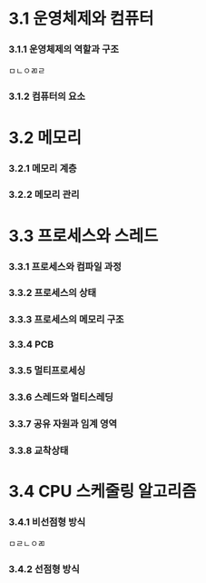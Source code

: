# 3.1 운영체제와 컴퓨터 
### 3.1.1 운영체제의 역할과 구조 <br>
ㅁㄴㅇㄻㄹ
### 3.1.2 컴퓨터의 요소 <br>

# 3.2 메모리
### 3.2.1 메모리 계층<br>
### 3.2.2 메모리 관리 <br>

# 3.3 프로세스와 스레드
### 3.3.1 프로세스와 컴파일 과정<br>
### 3.3.2 프로세스의 상태<br>
### 3.3.3 프로세스의 메모리 구조<br>
### 3.3.4 PCB<br>
### 3.3.5 멀티프로세싱<br>
### 3.3.6 스레드와 멀티스레딩<br>
### 3.3.7 공유 자원과 임계 영역<br>
### 3.3.8 교착상태<br>

# 3.4 CPU 스케줄링 알고리즘
### 3.4.1 비선점형 방식
ㅁㄹㄴㅇㄻ
### 3.4.2 선점형 방식
